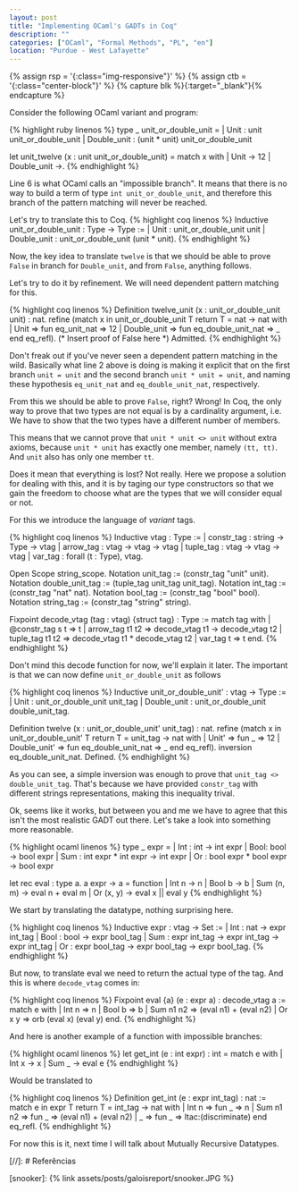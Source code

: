 ```yaml
---
layout: post
title: "Implementing OCaml's GADTs in Coq"
description: ""
categories: ["OCaml", "Formal Methods", "PL", "en"]
location: "Purdue - West Lafayette"
---
```


{% assign rsp = '{:class="img-responsive"}' %}
{% assign ctb = '{:class="center-block"}'   %}
{% capture blk %}{:target="_blank"}{% endcapture %}

Consider the following OCaml variant and program:

{% highlight ruby linenos %}
type _ unit_or_double_unit =
| Unit : unit unit_or_double_unit
| Double_unit : (unit * unit) unit_or_double_unit

let unit_twelve (x : unit unit_or_double_unit) =
  match x with
  | Unit -> 12
  | Double_unit ->.
{% endhighlight %}

Line 6 is what OCaml calls an "impossible branch". It means that there is no way to build a term
of type `int unit_or_double_unit`, and therefore this branch of the pattern matching will never
be reached.

Let's try to translate this to Coq. 
{% highlight coq linenos %}
Inductive unit_or_double_unit : Type -> Type :=
    | Unit : unit_or_double_unit unit
    | Double_unit : unit_or_double_unit (unit * unit).
{% endhighlight %}

Now, the key idea to translate `twelve` is that we should be able to
prove `False` in branch for `Double_unit`, and from `False`, anything follows.

Let's try to do it by refinement. We will need dependent pattern matching for this.

{% highlight coq linenos %}
Definition twelve_unit (x : unit_or_double_unit unit) : nat. 
    refine (match x in unit_or_double_unit T return T = nat -> nat with
    | Unit => fun eq_unit_nat => 12
    | Double_unit => fun eq_double_unit_nat => _
    end eq_refl).
    (* Insert proof of False here *)
Admitted.
{% endhighlight %}

Don't freak out if you've never seen a dependent pattern matching in the wild.
Basically what line 2 above is doing is making it explicit that on the first branch 
`unit = unit` and the second branch `unit * unit = unit`, and naming these
hypothesis `eq_unit_nat` and `eq_double_unit_nat`, respectively.

From this we should be able to prove `False`, right? Wrong!
In Coq, the only way to prove that two types are not equal is by a cardinality
argument, i.e. We have to show that the two types have a different number of
members.

This means that we cannot prove that `unit * unit <> unit` without
extra axioms, because `unit * unit` has exactly one member, namely `(tt, tt)`. And
`unit` also has only one member `tt`.

Does it mean that everything is lost? Not really. Here we propose a solution for
dealing with this, and it is by taging our type constructors so that we gain the
freedom to choose what are the types that we will consider equal or not.

For this we introduce the language of _variant_ tags.

{% highlight coq linenos %}
Inductive vtag : Type :=
| constr_tag : string -> Type -> vtag
| arrow_tag : vtag -> vtag -> vtag
| tuple_tag : vtag -> vtag -> vtag
| var_tag : forall (t : Type), vtag.

Open Scope string_scope.
Notation unit_tag := (constr_tag "unit" unit).
Notation double_unit_tag := (tuple_tag unit_tag unit_tag).
Notation int_tag := (constr_tag "nat" nat).
Notation bool_tag := (constr_tag "bool" bool).
Notation string_tag := (constr_tag "string" string).

Fixpoint decode_vtag (tag : vtag) {struct tag} : Type :=
  match tag with
  | @constr_tag s t => t
  | arrow_tag t1 t2 => decode_vtag t1 -> decode_vtag t2
  | tuple_tag t1 t2 => decode_vtag t1 * decode_vtag t2
  | var_tag t => t
  end.
{% endhighlight %}

Don't mind this decode function for now, we'll explain it later.
The important is that we can now define `unit_or_double_unit` as follows

{% highlight coq linenos %}
Inductive unit_or_double_unit' : vtag -> Type :=
    | Unit : unit_or_double_unit unit_tag
    | Double_unit : unit_or_double_unit double_unit_tag.

Definition twelve (x : unit_or_double_unit' unit_tag) : nat.
  refine (match x in unit_or_double_unit' T return T = unit_tag -> nat with
    | Unit' => fun _ => 12
    | Double_unit' => fun eq_double_unit_nat => _
          end eq_refl).
  inversion eq_double_unit_nat.
Defined.
{% endhighlight %}

As you can see, a simple inversion was enough to prove that `unit_tag <>
double_unit_tag`.
That's because we have provided `constr_tag` with different strings
representations, making this inequality trival.

Ok, seems like it works, but between you and me we have to agree that this isn't
the most realistic GADT out there. Let's take a look into something more
reasonable.

{% highlight ocaml linenos %}
type _ expr =
| Int : int -> int expr
| Bool: bool -> bool expr
| Sum : int expr * int expr -> int expr
| Or : bool expr * bool expr -> bool expr

let rec eval : type a. a expr -> a =
function
| Int n -> n
| Bool b -> b
| Sum (n, m) -> eval n + eval m
| Or (x, y) -> eval x || eval y
{% endhighlight %}

We start by translating the datatype, nothing surprising here.

{% highlight coq linenos %}
Inductive expr : vtag -> Set :=
| Int : nat -> expr int_tag
| Bool : bool -> expr bool_tag
| Sum : expr int_tag -> expr int_tag -> expr int_tag
| Or : expr bool_tag -> expr bool_tag -> expr bool_tag.
{% endhighlight %}

But now, to translate eval we need to return the actual type of the tag. And
this is where `decode_vtag` comes in:

{% highlight coq linenos %}
Fixpoint eval {a} (e : expr a) : decode_vtag a :=
  match e with
  | Int n => n
  | Bool b => b
  | Sum n1 n2 => (eval n1) + (eval n2)
  | Or x y => orb (eval x) (eval y)
  end.
{% endhighlight %}

And here is another example of a function with impossible branches:

{% highlight ocaml linenos %}
let get_int (e : int expr) : int =
  match e with
  | Int x -> x
  | Sum _ -> eval e
{% endhighlight %}

Would be translated to

{% highlight coq linenos %}
Definition get_int (e : expr int_tag) : nat :=
  match e in expr T return T = int_tag -> nat with
  | Int n => fun _ => n
  | Sum n1 n2 => fun _ => (eval n1) + (eval n2)
  | _ => fun _ => ltac:(discriminate)
  end eq_refl.
{% endhighlight %}

For now this is it, next time I will talk about Mutually Recursive Datatypes.


[//]: # Referências

[snooker]: {% link assets/posts/galoisreport/snooker.JPG %}
